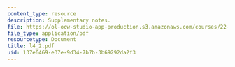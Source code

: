 ```yaml
---
content_type: resource
description: Supplementary notes.
file: https://ol-ocw-studio-app-production.s3.amazonaws.com/courses/22-314j-structural-mechanics-in-nuclear-power-technology-fall-2006/137e6469e37e9d347b7b3b69292da2f3_l4_2.pdf
file_type: application/pdf
resourcetype: Document
title: l4_2.pdf
uid: 137e6469-e37e-9d34-7b7b-3b69292da2f3
---
```

